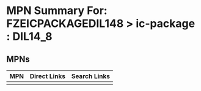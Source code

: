 



# MPN Summary For: FZEICPACKAGEDIL148 > ic-package : DIL14_8

## MPNs
  

|MPN|Direct Links|Search Links|
| :--- | :--- | :--- |
||||
